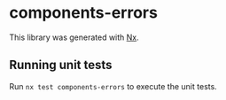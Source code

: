 # components-errors

This library was generated with [Nx](https://nx.dev).

## Running unit tests

Run `nx test components-errors` to execute the unit tests.
